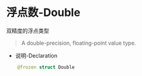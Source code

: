 # 浮点数-Double
双精度的浮点类型

> A double-precision, floating-point value type.

- 说明-Declaration

```swift
    @frozen struct Double
```
